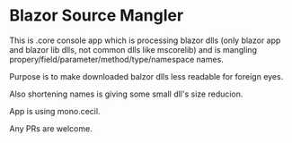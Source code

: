 # Blazor Source Mangler

This is .core console app which is processing blazor dlls (only blazor app and blazor lib dlls, not common dlls like mscorelib) and is mangling propery/field/parameter/method/type/namespace names.

Purpose is to make downloaded balzor dlls less readable for foreign eyes.

Also shortening names is giving some small dll's size reducion.

App is using mono.cecil.

Any PRs are welcome.
